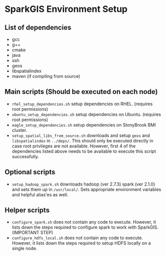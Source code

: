 # SparkGIS Environment Setup

## List of dependencies
* gcc
* g++
* cmake
* java
* ssh
* geos
* libspatialindex
* maven (if compiling from source)

## Main scripts (Should be executed on each node)
* `rhel_setup_dependencies.sh` setup dependencies on RHEL. (requires root permissions)
* `ubuntu_setup_dependencies.sh` setup dependencies on Ubuntu. (requires root permissions)
* `eagle_setup_dependencies.sh` setup dependencies on StonyBrook BMI cluster.
* `setup_spatial_libs_from_source.sh` downloads and setup `geos` and `libspatialindex` in `../deps/`. This should only be executed directly in case root privileges are not available. However, first 4 of the dependencies listed above needs to be available to execute this script successfully.

## Optional scripts
* `setup_hadoop_spark.sh` downloads hadoop (ver 2.7.3) spark (ver 2.1.0) and sets them up in `/usr/local/`. Sets appropriate environment variables and helpful alias'es as well. 

## Helper scripts
* `configure_spark.sh` does not contain any code to execute. However, it lists down the steps required to configure spark to work with SparkGIS. (IMPORTANT STEP)
* `configure_hdfs_local.sh` does not contain any code to execute. However, it lists down the steps required to setup HDFS locally on a single node.
